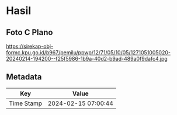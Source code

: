 # Hasil

## Foto C Plano

https://sirekap-obj-formc.kpu.go.id/b967/pemilu/ppwp/12/71/05/10/05/1271051005020-20240214-194200--f25f5986-1b9a-40d2-b9ad-489a0f9dafc4.jpg


## Metadata

| Key        | Value               |
| ---------- | ------------------- |
| Time Stamp | 2024-02-15 07:00:44 |



